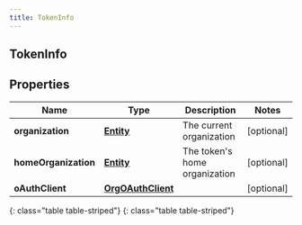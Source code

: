 ```yaml
---
title: TokenInfo
---
```

## TokenInfo


## Properties

| Name | Type | Description | Notes |
| ------------ | ------------- | ------------- | ------------- |
| **organization** | [**Entity**](Entity.html) | The current organization |  [optional] |
| **homeOrganization** | [**Entity**](Entity.html) | The token&#39;s home organization |  [optional] |
| **oAuthClient** | [**OrgOAuthClient**](OrgOAuthClient.html) |  |  [optional] |
{: class="table table-striped"}
{: class="table table-striped"}


